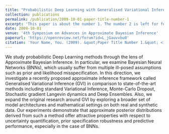 ```yaml
---
title: "Probabilistic Deep Learning with Generalised Variational Inference"
collection: publications
permalink: /publication/2009-10-01-paper-title-number-1
excerpt: 'This paper is about the number 1. The number 2 is left for future work.'
date: 2009-10-01
venue: '4th Symposium on Advances in Approximate Bayesian Inference'
paperurl: 'https://openreview.net/forum?id=L_jGauvvbu0'
citation: 'Your Name, You. (2009). &quot;Paper Title Number 1.&quot; <i>Journal 1</i>. 1(1).'
---
```

We study probabilistic Deep Learning methods through the lens of Approximate Bayesian Inference. In particular, we examine Bayesian Neural Networks (BNNs), which usually suffer from multiple ill-posed assumptions such as prior and likelihood misspecification. In this direction, we investigate a recently proposed approximate inference framework called Generalised Variational Inference (GVI) in comparison to state-of-the-art methods including standard Variational Inference, Monte-Carlo Dropout, Stochastic gradient Langevin dynamics and Deep Ensembles. Also, we expand the original research around GVI by exploring a broader set of model architectures and mathematical settings on both real and synthetic data. Our experiments demonstrate that approximate posterior distributions derived from such a method offer attractive properties with respect to uncertainty quantification, prior specification robustness and predictive performance, especially in the case of BNNs. 
